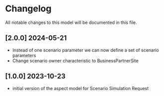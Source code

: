 # Changelog

All notable changes to this model will be documented in this file.

## [2.0.0] 2024-05-21

- Instead of one scenario parameter we can now define a set of scenario parameters
- Change scenario owner characteristic to BusinessPartnerSite

## [1.0.0] 2023-10-23

- initial version of the aspect model for Scenario Simulation Request
